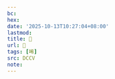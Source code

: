 ```yaml
---
bc:
hex:
date: '2025-10-13T10:27:04+08:00'
lastmod:
title: 􂹃
url: 􂹃
tags: [唏]
src: DCCV
note:
---
```

